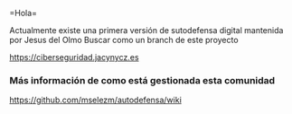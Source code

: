 =Hola=

Actualmente existe una primera versión de sutodefensa digital mantenida por Jesus del Olmo
Buscar como un branch de este proyecto

https://ciberseguridad.jacynycz.es

### Más información de como está gestionada esta comunidad

https://github.com/mselezm/autodefensa/wiki



